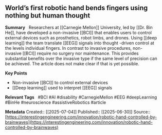 ## World’s first robotic hand bends fingers using nothing but human thought

**Summary**  
Researchers at [[Carnegie Mellon]] University, led by [[Dr. Bin He]], have developed a non-invasive [[BCI]] that enables users to control external devices such as prosthetics, robot limbs, and drones. Using [[deep learning]] the team translate [[EEG]] signals into thought -driven control at the levels individual fingers.
In contrast to invasive procedures, non-invasive [[BCI]] require no surgery nor maintenance. This provides substantial benefits over the invasive type if the same level of precision can be achieved. The article does not make clear if that is yet possible.

**Key Points**  
- Non-invasive [[BCI]] to control external devices
- [[Deep learning]] used to interpret [[EEG]] signals

**Relevant Tags**  
#BCI #AI #disability #CarnegieMellon #EEG #deepLearning #BinHe #neuroscience #assistiveRobotics #article

**Metadata** 
Created:: [[2025-07-04]]
Published:: [[2025-06-30]]
Source:: [https://interestingengineering.com/innovation/robotic-hand-controlled-by-brainwaves](https://interestingengineering.com/innovation/robotic-hand-controlled-by-brainwaves)